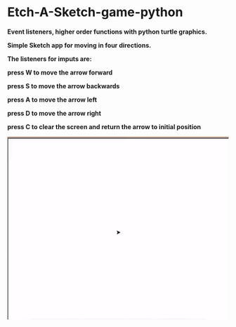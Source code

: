 # Etch-A-Sketch-game-python
<b /> Event listeners, higher order functions with python turtle graphics.

<b /> Simple Sketch app for moving in four directions.

<b /> The listeners for imputs are:

<b /> press W to move the arrow forward

<b /> press S to move the arrow backwards

<b /> press A to move the arrow left

<b /> press D to move the arrow right

<b /> press C to clear the screen and return the arrow to initial position

![](sketcher.gif)
